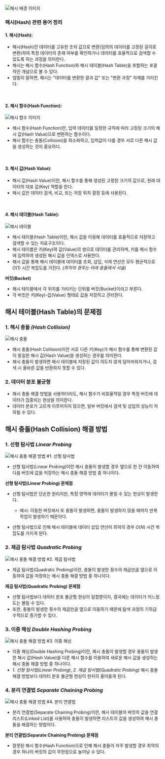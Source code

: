 ![해시 배경 이미지](/assets/images/data_structor/hash/hash_thumbnail.jpg)

### 해시(Hash) 관련 용어 정리

#### 1. 해시(Hash):

- 해시(Hash)란 데이터를 고유한 숫자 값으로 변환(임의의 데이터를 고정된 길이로 변환)하여 특정 데이터의 존재 여부를 확인하거나 데이터를 효율적으로 검색할 수 있도록 하는 과정을 의미한다.
- 해시는 해시 함수(Hash Function)와 해시 테이블(Hash Table)을 포함하는 포괄적인 개념으로 볼 수 있다.
- 엄밀히 말하면, 해시는 "데이터를 변환한 결과 값" 또는 "변환 과정" 자체를 가리킨다.

<br />

#### 2. 해시 함수(Hash Function):

![해시 함수 이미지](/assets/images/data_structor/hash/hash_function.webp)

- 해시 함수(Hash Function)란, 입력 데이터를 일정한 규칙에 따라 고정된 크기의 해시 값(Hash Value)으로 변환하는 함수이다.
- 해시 함수는 충돌(Collision)을 최소화하고, 입력값이 다를 경우 서로 다른 해시 값을 생성하는 것이 중요하다.

<br />

#### 3. 해시 값(Hash Value):

- 해시 값(Hash Value)이란, 해시 함수를 통해 생성된 고정된 크기의 값으로, 원래 데이터의 대표 값(Key) 역할을 한다.
- 해시 값은 데이터 검색, 비교, 또는 저장 위치 결정 등에 사용된다.

<br />

#### 4. 해시 테이블(Hash Table):

![해시 테이블](/assets/images/data_structor/hash/hash_table.webp)

- 해시 테이블(Hash Table)이란, 해시 값을 이용해 데이터를 효율적으로 저장하고 검색할 수 있는 자료구조이다.
- 해시 테이블은 키(Key)와 값(Value)의 쌍으로 데이터를 관리하며, 키를 해시 함수에 입력하여 생성된 해시 값을 인덱스로 사용한다.
- 해시 값을 통해 해시 테이블에 데이터를 조회, 삽입, 삭제 연산은 모두 평균적으로 $O(1)$ 시간 복잡도를 가진다. _(최악의 경우는 아래 충돌에서 서술)_

**버킷(Bucket)**

- 해시 테이블에서 각 위치를 가리키는 단위를 버킷(Bucket)이라고 부른다.
- 각 버킷은 키(Key)-값(Value) 형태로 값을 저장하고 관리한다.

## 해시 테이블(Hash Table)의 문제점

### 1. 해시 충돌 _(Hash Collision)_

![해시 충돌](/assets/images/data_structor/hash/hash_collision.webp)

- 해시 충돌(Hash Collision)이란 서로 다른 키(Key)가 해시 함수를 통해 변환된 값이 동일한 해시 값(Hash Value)을 생성하는 경우를 의미한다.
- 해시 충돌이 발생하면 해시 테이블에 저장된 값이 의도치 않게 덮어씌워지거나, 검색 시 올바른 값을 반환하지 못할 수 있다.

### 2. 데이터 분포 불균형

- 해시 충돌 해결 방법을 사용하더라도, 해시 함수가 비효율적일 경우 특정 버킷에 데이터가 집중되는 현상을 의미한다.
- 데이터 분포가 고르게 이루어지지 않으면, 일부 버킷에서 검색 및 삽입의 성능이 저하될 수 있다.

## 해시 충돌(Hash Collision) 해결 방법

### 1. 선형 탐사법 _Linear Probing_

![해시 충돌 해결 방법 #1. 선형 탐사법](/assets/images/data_structor/hash/linear_probing.webp)

- 선형 탐사법(Linear Probing)이란 해시 충돌이 발생할 경우 옆으로 한 칸 이동하여 다음 버킷에 값을 저장하는 해시 충돌 해결 방법 중 하나이다.

**선형 탐사법(Linear Probing) 문제점**

- 선형 탐사법은 단순한 원리지만, 특정 영역에 데이터가 몰릴 수 있는 현상이 발생한다.

  - 예시: 이동한 버킷에서 또 충돌이 발생하면, 충돌이 발생하지 않을 때까지 반복 작업이 발생하기 때문이다.

- 선형 탐사법으로 인해 해시 테이블에 데이터 삽입 연산이 최악의 경우 $O(N)$ 시간 복잡도를 가지게 된다.

### 2. 제곱 탐사법 _Quadratic Probing_

![해시 충돌 해결 방법 #2. 제곱 탐사법](/assets/images/data_structor/hash/quadratic_probing.webp)

- 제곱 탐사법(Quadratic Probing)이란, 충돌이 발생한 횟수의 제곱만큼 옆으로 이동하여 값을 저장하는 해시 충돌 해결 방법 중 하나이다.

**제곱 탐사법(Quadratic Probing) 문제점**

- 선형 탐사법보다 데이터 분포 불균형 현상이 덜할뿐이지, 결국에는 데이터가 어느정도는 몰릴 수 있다.
- 또한, 충돌이 발생한 횟수의 제곱만큼 옆으로 이동하기 때문에 탐색 과정이 기하급수적으로 증가할 수 있다.

### 3. 이중 해싱 _Double Hashing Probing_

![해시 충돌 해결 방법 #3. 이중 해싱](/assets/images/data_structor/hash/double_hashing_probing.webp)

- 이중 해싱(Double Hashing Probing)이란, 해시 충돌이 발생할 경우 충돌이 발생한 해시 값(Hash Value)을 다른 해시 함수를 이용하여 새로운 해시 값을 생성하는 해시 충돌 해결 방법 중 하나이다.
- _1. 선형 탐사법(Linear Probing)_, _2. 제곱 탐사법(Quadratic Probing)_ 해시 충돌 해결 방법보다 데이터 분포 불균형 현상이 현저히 줄어들게 된다.

### 4. 분리 연결법 _Separate Chaining Probing_

![해시 충돌 해결 방법 #4. 분리 연결법](/assets/images/data_structor/hash/separate_chaining_probing.webp)

- 분리 연결법(Separate Chaining Probing)이란, 해시 테이블의 버킷의 값을 연결 리스트(Linked List)를 사용하여 충돌이 발생하면 리스트의 값을 생성하여 해시 충돌을 해결하는 방법이다.

**분리 연결법(Separate Chaining Probing) 문제점**

- 잘못된 해시 함수(Hash Function)으로 인해 해시 충돌이 자주 발생할 경우 최악의 경우 하나의 버킷의 값이 무한정으로 늘어날 수 있다.
